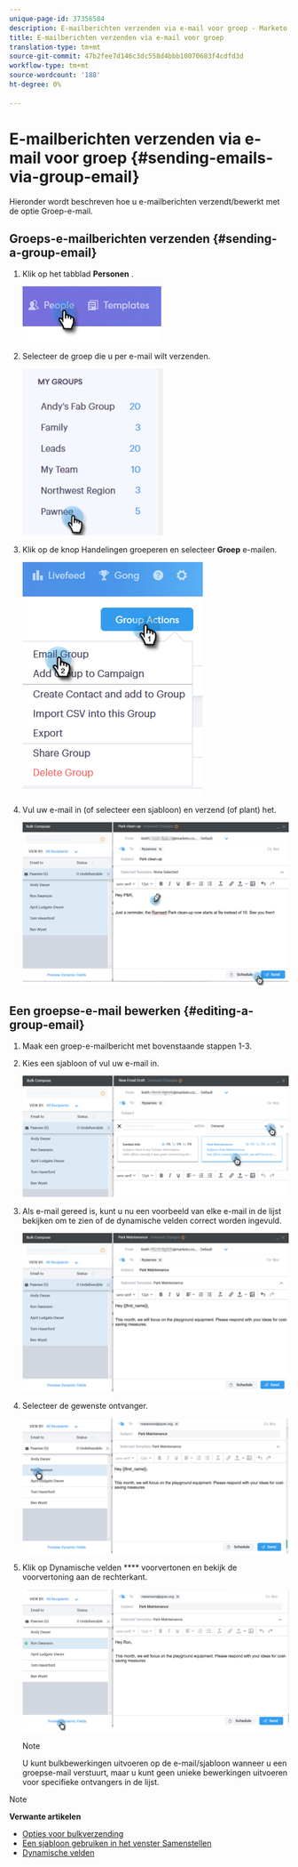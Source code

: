 ```yaml
---
unique-page-id: 37356584
description: E-mailberichten verzenden via e-mail voor groep - Marketo Docs - Productdocumentatie
title: E-mailberichten verzenden via e-mail voor groep
translation-type: tm+mt
source-git-commit: 47b2fee7d146c3dc558d4bbb10070683f4cdfd3d
workflow-type: tm+mt
source-wordcount: '188'
ht-degree: 0%

---
```



# E-mailberichten verzenden via e-mail voor groep {#sending-emails-via-group-email}

Hieronder wordt beschreven hoe u e-mailberichten verzendt/bewerkt met de optie Groep-e-mail.

## Groeps-e-mailberichten verzenden {#sending-a-group-email}

1. Klik op het tabblad **Personen** .

   ![](assets/one-3.png)

1. Selecteer de groep die u per e-mail wilt verzenden.

   ![](assets/two-3.png)

1. Klik op de knop Handelingen groeperen en selecteer **Groep** e-mailen.

   ![](assets/three-3.png)

1. Vul uw e-mail in (of selecteer een sjabloon) en verzend (of plant) het.

   ![](assets/four-3.png)

## Een groepse-e-mail bewerken {#editing-a-group-email}

1. Maak een groep-e-mailbericht met bovenstaande [](https://docs.marketo.com/display/DOCS/Sending+Emails+via+Group+Email#SendingEmailsviaGroupEmail-SendingaGroupEmail)stappen 1-3.
1. Kies een sjabloon of vul uw e-mail in.

   ![](assets/edit-two.png)

1. Als e-mail gereed is, kunt u nu een voorbeeld van elke e-mail in de lijst bekijken om te zien of de dynamische velden correct worden ingevuld.

   ![](assets/edit-three.png)

1. Selecteer de gewenste ontvanger.

   ![](assets/edit-four.png)

1. Klik op Dynamische velden **** voorvertonen en bekijk de voorvertoning aan de rechterkant.

   ![](assets/edit-five.png)

   >[!NOTE]
   >
   >U kunt bulkbewerkingen uitvoeren op de e-mail/sjabloon wanneer u een groepse-mail verstuurt, maar u kunt geen unieke bewerkingen uitvoeren voor specifieke ontvangers in de lijst.

>[!NOTE]
>
>**Verwante artikelen**
>
>* [Opties voor bulkverzending](http://docs.marketo.com/x/HwQ6Ag)
>* [Een sjabloon gebruiken in het venster Samenstellen](http://docs.marketo.com/x/MQQ6Ag)
>* [Dynamische velden](http://docs.marketo.com/x/wwDb)

>



